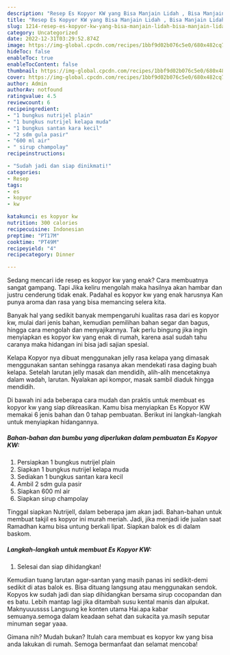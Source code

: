 ```yaml
---
description: "Resep Es Kopyor KW yang Bisa Manjain Lidah , Bisa Manjain Lidah"
title: "Resep Es Kopyor KW yang Bisa Manjain Lidah , Bisa Manjain Lidah"
slug: 1214-resep-es-kopyor-kw-yang-bisa-manjain-lidah-bisa-manjain-lidah
category: Uncategorized
date: 2022-12-31T03:29:52.874Z
image: https://img-global.cpcdn.com/recipes/1bbf9d02b076c5e0/680x482cq70/es-kopyor-kw-foto-resep-utama.jpg
hideToc: false
enableToc: true
enableTocContent: false
thumbnail: https://img-global.cpcdn.com/recipes/1bbf9d02b076c5e0/680x482cq70/es-kopyor-kw-foto-resep-utama.jpg
cover: https://img-global.cpcdn.com/recipes/1bbf9d02b076c5e0/680x482cq70/es-kopyor-kw-foto-resep-utama.jpg
author: Admin
authorAv: notfound
ratingvalue: 4.5
reviewcount: 6
recipeingredient:
- "1 bungkus nutrijel plain"
- "1 bungkus nutrijel kelapa muda"
- "1 bungkus santan kara kecil"
- "2 sdm gula pasir"
- "600 ml air"
- " sirup champolay"
recipeinstructions:

- "Sudah jadi dan siap dinikmati!"
categories:
- Resep
tags:
- es
- kopyor
- kw

katakunci: es kopyor kw 
nutrition: 300 calories
recipecuisine: Indonesian
preptime: "PT17M"
cooktime: "PT49M"
recipeyield: "4"
recipecategory: Dinner

---
```



Sedang mencari ide resep es kopyor kw yang enak? Cara membuatnya sangat gampang. Tapi Jika keliru mengolah maka hasilnya akan hambar dan justru cenderung tidak enak. Padahal es kopyor kw yang enak harusnya Kan punya aroma dan rasa yang bisa memancing selera kita.


Banyak hal yang sedikit banyak mempengaruhi kualitas rasa dari es kopyor kw, mulai dari jenis bahan, kemudian pemilihan bahan segar dan bagus, hingga cara mengolah dan menyajikannya. Tak perlu bingung jika ingin menyiapkan es kopyor kw yang enak di rumah, karena asal sudah tahu caranya maka hidangan ini bisa jadi sajian spesial.

Kelapa Kopyor nya dibuat menggunakan jelly rasa kelapa yang dimasak menggunakan santan sehingga rasanya akan mendekati rasa daging buah kelapa. Setelah larutan jelly masak dan mendidih, alih-alih mencetaknya dalam wadah, larutan. Nyalakan api kompor, masak sambil diaduk hingga mendidih.


Di bawah ini ada beberapa cara mudah dan praktis untuk membuat es kopyor kw yang siap dikreasikan. Kamu bisa menyiapkan Es Kopyor KW memakai 6 jenis bahan dan 0 tahap pembuatan. Berikut ini langkah-langkah untuk menyiapkan hidangannya.

<!--inarticleads1-->

##### Bahan-bahan dan bumbu yang diperlukan dalam pembuatan Es Kopyor KW:

1. Persiapkan 1 bungkus nutrijel plain
1. Siapkan 1 bungkus nutrijel kelapa muda
1. Sediakan 1 bungkus santan kara kecil
1. Ambil 2 sdm gula pasir
1. Siapkan 600 ml air
1. Siapkan  sirup champolay


Tinggal siapkan Nutrijell, dalam beberapa jam akan jadi. Bahan-bahan untuk membuat takjil es kopyor ini murah meriah. Jadi, jika menjadi ide jualan saat Ramadhan kamu bisa untung berkali lipat. Siapkan balok es di dalam baskom. 

<!--inarticleads2-->

##### Langkah-langkah untuk membuat Es Kopyor KW:


1. Selesai dan siap dihidangkan!

Kemudian tuang larutan agar-santan yang masih panas ini sedikit-demi sedikit di atas balok es. Bisa dituang langsung atau menggunakan sendok. Kopyos kw sudah jadi dan siap dihidangkan bersama sirup cocopandan dan es batu. Lebih mantap lagi jika ditambah susu kental manis dan alpukat. Maknyuuussss Langsung ke konten utama Hai.apa kabar semuanya.semoga dalam keadaan sehat dan sukacita ya.masih seputar minuman segar yaaa. 

Gimana nih? Mudah bukan? Itulah cara membuat es kopyor kw yang bisa anda lakukan di rumah. Semoga bermanfaat dan selamat mencoba!
